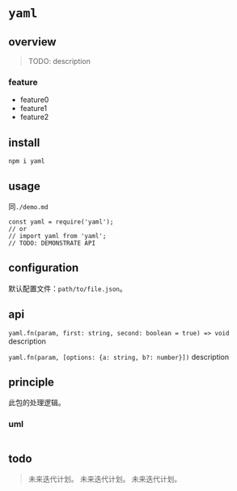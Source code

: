 # `yaml`

## overview
> TODO: description

### feature
- feature0
- feature1
- feature2

## install
`npm i yaml`

## usage
同`./demo.md`
```
const yaml = require('yaml');
// or
// import yaml from 'yaml';
// TODO: DEMONSTRATE API
```

## configuration
默认配置文件：`path/to/file.json`。

## api
`yaml.fn(param, first: string, second: boolean = true) => void`
description

`yaml.fn(param, [options: {a: string, b?: number}])`
description

## principle
此包的处理逻辑。

### uml
```
```

## todo
> 未来迭代计划。
> 未来迭代计划。
> 未来迭代计划。